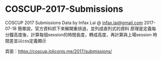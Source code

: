
# COSCUP-2017-Submissions

COSCUP 2017 Submissions Data by Infax Lai @ infax.lai@gmail.com 2017-07-18
簡單說，官方資料抓下來解開重排過，並列成直列式的資料
原理是定義每分鐘高度後，計算每個session的時間長度，轉成高度，再計算與上場session 時間差並以css定義顯示

頁面：https://coscup.loliconis.me/2017/submissions/
